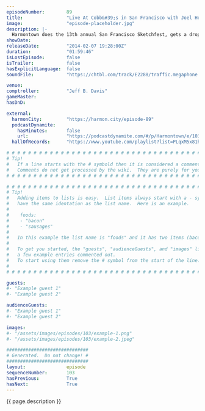```yaml
---
episodeNumber:        89
title:                "Live At Cobb&#39;s in San Francisco with Joel Hodgson"
image:                "episode-placeholder.jpg"
description: |-
  Harmontown does the 13th annual San Francisco Sketchfest, gets a drop in from Mystery Science Theater 3000's Joel Hodgson and later on, the show goes straight Maury Povich.
showDate:             
releaseDate:          "2014-02-07 19:28:00Z"
duration:             "01:59:46"
isLostEpisode:        false
isTrailer:            false
hasExplicitLanguage:  false
soundFile:            "https://chtbl.com/track/E2288/traffic.megaphone.fm/STA8934035172.mp3?updated=1555718341"

venue:                
comptroller:          "Jeff B. Davis"
gameMaster:           
hasDnD:               

external:
  harmonCity:         "https://harmon.city/episode-89"
  podcastDynamite:
    hasMinutes:       false
    url:              "https://podcastdynamite.com/#/p/Harmontown/e/103/89"
  hallOfRecords:      "https://www.youtube.com/playlist?list=PLqxM5x81hNOZ3io55H0gPCjPcLUslaNMi"

# # # # # # # # # # # # # # # # # # # # # # # # # # # # # # # # # # # # # # # # # # # # #
# Tip!
#   If a line starts with the # symbold then it is considered a comment.
#   Comments do not get processed by the wiki.  They are purely for your information.
# # # # # # # # # # # # # # # # # # # # # # # # # # # # # # # # # # # # # # # # # # # # #

# # # # # # # # # # # # # # # # # # # # # # # # # # # # # # # # # # # # # # # # # # # # #
# Tip!
#   Adding items to lists is easy.  List items always start with a - symbol and have
#   have the same identation as the list name.  Here is an example.
#
#    foods:
#    - "bacon"
#    - "sausages"
#
#   In this example the list name is "foods" and it has two items (bacon, and sausages).
#
#   To get you started, the "guests", "audienceGuests", and "images" lists below have
#   a few example entries commented out.
#   To start using them remove the # symbol from the start of the line.
#
# # # # # # # # # # # # # # # # # # # # # # # # # # # # # # # # # # # # # # # # # # # # #

guests:
#- "Example guest 1"
#- "Example guest 2"

audienceGuests:
#- "Example guest 1"
#- "Example guest 2"

images:
#- "/assets/images/episodes/103/example-1.png"
#- "/assets/images/episodes/103/example-2.jpeg"

##############################
# Generated.  Do not change! #
##############################
layout:               episode
sequenceNumber:       103
hasPrevious:          True
hasNext:              True
---
```


<!-- The episode description will be rendered here -->
{{ page.description }}

<!-- Add your content BELOW here -->
<!-- vvvvvvvvvvvvvvvvvvvvvvvvvvv -->




<!-- ^^^^^^^^^^^^^^^^^^^^^^^^^^^ -->
<!-- Add your content ABOVE here -->

<!-- The episode gallery will be rendered here -->